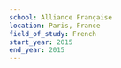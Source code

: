 ```yaml
---
school: Alliance Française
location: Paris, France
field_of_study: French
start_year: 2015
end_year: 2015
---
```


